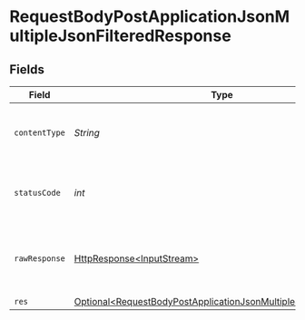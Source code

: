# RequestBodyPostApplicationJsonMultipleJsonFilteredResponse


## Fields

| Field                                                                                                                                                | Type                                                                                                                                                 | Required                                                                                                                                             | Description                                                                                                                                          |
| ---------------------------------------------------------------------------------------------------------------------------------------------------- | ---------------------------------------------------------------------------------------------------------------------------------------------------- | ---------------------------------------------------------------------------------------------------------------------------------------------------- | ---------------------------------------------------------------------------------------------------------------------------------------------------- |
| `contentType`                                                                                                                                        | *String*                                                                                                                                             | :heavy_check_mark:                                                                                                                                   | HTTP response content type for this operation                                                                                                        |
| `statusCode`                                                                                                                                         | *int*                                                                                                                                                | :heavy_check_mark:                                                                                                                                   | HTTP response status code for this operation                                                                                                         |
| `rawResponse`                                                                                                                                        | [HttpResponse\<InputStream>](https://docs.oracle.com/en/java/javase/11/docs/api/java.net.http/java/net/http/HttpResponse.html)                       | :heavy_check_mark:                                                                                                                                   | Raw HTTP response; suitable for custom response parsing                                                                                              |
| `res`                                                                                                                                                | [Optional\<RequestBodyPostApplicationJsonMultipleJsonFilteredRes>](../../models/operations/RequestBodyPostApplicationJsonMultipleJsonFilteredRes.md) | :heavy_minus_sign:                                                                                                                                   | OK                                                                                                                                                   |